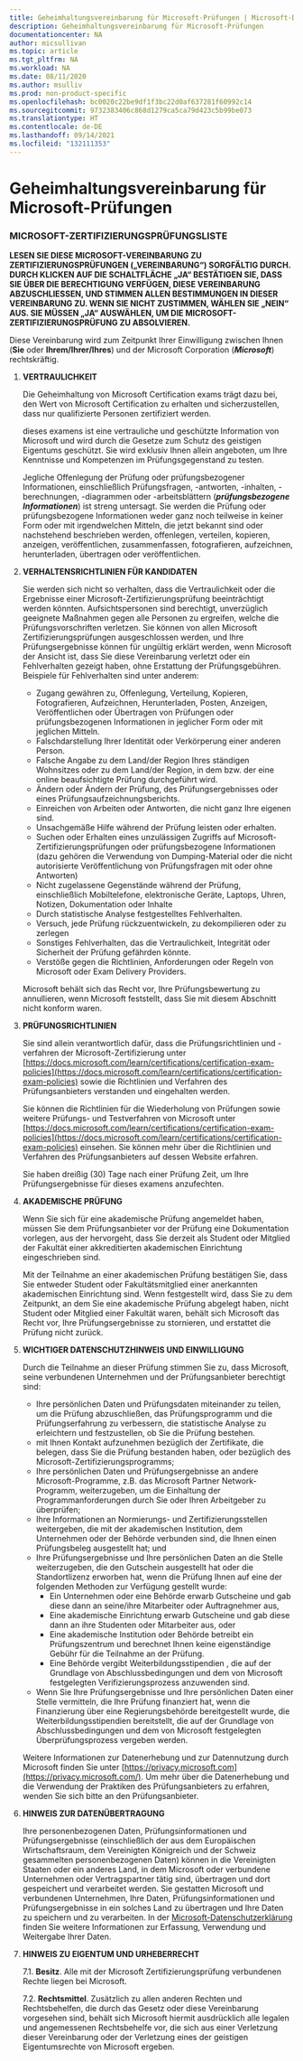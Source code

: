 ```yaml
---
title: Geheimhaltungsvereinbarung für Microsoft-Prüfungen | Microsoft-Dokumentation
description: Geheimhaltungsvereinbarung für Microsoft-Prüfungen
documentationcenter: NA
author: micsullivan
ms.topic: article
ms.tgt_pltfrm: NA
ms.workload: NA
ms.date: 08/11/2020
ms.author: msulliv
ms.prod: non-product-specific
ms.openlocfilehash: bc0020c22be9df1f3bc22d0af637281f60992c14
ms.sourcegitcommit: 9732383406c868d1279ca5ca79d423c5b99be073
ms.translationtype: HT
ms.contentlocale: de-DE
ms.lasthandoff: 09/14/2021
ms.locfileid: "132111353"
---
```

# <a name="microsoft-exam-non-disclosure-agreement"></a>Geheimhaltungsvereinbarung für Microsoft-Prüfungen

### <a name="microsoft-certification-exam-agreement"></a>MICROSOFT-ZERTIFIZIERUNGSPRÜFUNGSLISTE

**LESEN SIE DIESE MICROSOFT-VEREINBARUNG ZU ZERTIFIZIERUNGSPRÜFUNGEN („VEREINBARUNG“) SORGFÄLTIG DURCH. DURCH KLICKEN AUF DIE SCHALTFLÄCHE „JA“ BESTÄTIGEN SIE, DASS SIE ÜBER DIE BERECHTIGUNG VERFÜGEN, DIESE VEREINBARUNG ABZUSCHLIESSEN, UND STIMMEN ALLEN BESTIMMUNGEN IN DIESER VEREINBARUNG ZU. WENN SIE NICHT ZUSTIMMEN, WÄHLEN SIE „NEIN“ AUS. SIE MÜSSEN „JA“ AUSWÄHLEN, UM DIE MICROSOFT-ZERTIFIZIERUNGSPRÜFUNG ZU ABSOLVIEREN.**

Diese Vereinbarung wird zum Zeitpunkt Ihrer Einwilligung zwischen Ihnen (**Sie** oder **Ihrem/Ihrer/Ihres**) und der Microsoft Corporation (**_Microsoft_**) rechtskräftig.

1. **VERTRAULICHKEIT**

    Die Geheimhaltung von Microsoft Certification exams trägt dazu bei, den Wert von Microsoft Certification zu erhalten und sicherzustellen, dass nur qualifizierte Personen zertifiziert werden.

    dieses examens ist eine vertrauliche und geschützte Information von Microsoft und wird durch die Gesetze zum Schutz des geistigen Eigentums geschützt. Sie wird exklusiv Ihnen allein angeboten, um Ihre Kenntnisse und Kompetenzen im Prüfungsgegenstand zu testen.

    Jegliche Offenlegung der Prüfung oder prüfungsbezogener Informationen, einschließlich Prüfungsfragen, -antworten, -inhalten, -berechnungen, -diagrammen oder -arbeitsblättern (***prüfungsbezogene Informationen***) ist streng untersagt. Sie werden die Prüfung oder prüfungsbezogene Informationen weder ganz noch teilweise in keiner Form oder mit irgendwelchen Mitteln, die jetzt bekannt sind oder nachstehend beschrieben werden, offenlegen, verteilen, kopieren, anzeigen, veröffentlichen, zusammenfassen, fotografieren, aufzeichnen, herunterladen, übertragen oder veröffentlichen.

2. **VERHALTENSRICHTLINIEN FÜR KANDIDATEN**

    Sie werden sich nicht so verhalten, dass die Vertraulichkeit oder die Ergebnisse einer Microsoft-Zertifizierungsprüfung beeinträchtigt werden könnten. Aufsichtspersonen sind berechtigt, unverzüglich geeignete Maßnahmen gegen alle Personen zu ergreifen, welche die Prüfungsvorschriften verletzen. Sie können von allen Microsoft Zertifizierungsprüfungen ausgeschlossen werden, und Ihre Prüfungsergebnisse können für ungültig erklärt werden, wenn Microsoft der Ansicht ist, dass Sie diese Vereinbarung verletzt oder ein Fehlverhalten gezeigt haben, ohne Erstattung der Prüfungsgebühren. Beispiele für Fehlverhalten sind unter anderem:

    - Zugang gewähren zu, Offenlegung, Verteilung, Kopieren, Fotografieren, Aufzeichnen, Herunterladen, Posten, Anzeigen, Veröffentlichen oder Übertragen von Prüfungen oder prüfungsbezogenen Informationen in jeglicher Form oder mit jeglichen Mitteln.
    - Falschdarstellung Ihrer Identität oder Verkörperung einer anderen Person.
    - Falsche Angabe zu dem Land/der Region Ihres ständigen Wohnsitzes oder zu dem Land/der Region, in dem bzw. der eine online beaufsichtigte Prüfung durchgeführt wird.
    - Ändern oder Ändern der Prüfung, des Prüfungsergebnisses oder eines Prüfungsaufzeichnungsberichts.
    - Einreichen von Arbeiten oder Antworten, die nicht ganz Ihre eigenen sind.
    - Unsachgemäße Hilfe während der Prüfung leisten oder erhalten.
    - Suchen oder Erhalten eines unzulässigen Zugriffs auf Microsoft-Zertifizierungsprüfungen oder prüfungsbezogene Informationen (dazu gehören die Verwendung von Dumping-Material oder die nicht autorisierte Veröffentlichung von Prüfungsfragen mit oder ohne Antworten)
    - Nicht zugelassene Gegenstände während der Prüfung, einschließlich Mobiltelefone, elektronische Geräte, Laptops, Uhren, Notizen, Dokumentation oder Inhalte
    - Durch statistische Analyse festgestelltes Fehlverhalten.
    - Versuch, jede Prüfung rückzuentwickeln, zu dekompilieren oder zu zerlegen
    - Sonstiges Fehlverhalten, das die Vertraulichkeit, Integrität oder Sicherheit der Prüfung gefährden könnte.
    - Verstöße gegen die Richtlinien, Anforderungen oder Regeln von Microsoft oder Exam Delivery Providers.

    Microsoft behält sich das Recht vor, Ihre Prüfungsbewertung zu annullieren, wenn Microsoft feststellt, dass Sie mit diesem Abschnitt nicht konform waren.

3. **PRÜFUNGSRICHTLINIEN**

    Sie sind allein verantwortlich dafür, dass die Prüfungsrichtlinien und -verfahren der Microsoft-Zertifizierung unter [https://docs.microsoft.com/learn/certifications/certification-exam-policies](https://docs.microsoft.com/learn/certifications/certification-exam-policies) sowie die Richtlinien und Verfahren des Prüfungsanbieters verstanden und eingehalten werden.

    Sie können die Richtlinien für die Wiederholung von Prüfungen sowie weitere Prüfungs- und Testverfahren von Microsoft unter [https://docs.microsoft.com/learn/certifications/certification-exam-policies](https://docs.microsoft.com/learn/certifications/certification-exam-policies) einsehen. Sie können mehr über die Richtlinien und Verfahren des Prüfungsanbieters auf dessen Website erfahren.

    Sie haben dreißig (30) Tage nach einer Prüfung Zeit, um Ihre Prüfungsergebnisse für dieses examens anzufechten.

4. **AKADEMISCHE PRÜFUNG**

    Wenn Sie sich für eine akademische Prüfung angemeldet haben, müssen Sie dem Prüfungsanbieter vor der Prüfung eine Dokumentation vorlegen, aus der hervorgeht, dass Sie derzeit als Student oder Mitglied der Fakultät einer akkreditierten akademischen Einrichtung eingeschrieben sind.

    Mit der Teilnahme an einer akademischen Prüfung bestätigen Sie, dass Sie entweder Student oder Fakultätsmitglied einer anerkannten akademischen Einrichtung sind. Wenn festgestellt wird, dass Sie zu dem Zeitpunkt, an dem Sie eine akademische Prüfung abgelegt haben, nicht Student oder Mitglied einer Fakultät waren, behält sich Microsoft das Recht vor, Ihre Prüfungsergebnisse zu stornieren, und erstattet die Prüfung nicht zurück.

5. **WICHTIGER DATENSCHUTZHINWEIS UND EINWILLIGUNG**

    Durch die Teilnahme an dieser Prüfung stimmen Sie zu, dass Microsoft, seine verbundenen Unternehmen und der Prüfungsanbieter berechtigt sind:

    -  Ihre persönlichen Daten und Prüfungsdaten miteinander zu teilen, um die Prüfung abzuschließen, das Prüfungsprogramm und die Prüfungserfahrung zu verbessern, die statistische Analyse zu erleichtern und festzustellen, ob Sie die Prüfung bestehen.
    - mit Ihnen Kontakt aufzunehmen bezüglich der Zertifikate, die belegen, dass Sie die Prüfung bestanden haben, oder bezüglich des Microsoft-Zertifizierungsprogramms;
    - Ihre persönlichen Daten und Prüfungsergebnisse an andere Microsoft-Programme, z.B. das Microsoft Partner Network-Programm, weiterzugeben, um die Einhaltung der Programmanforderungen durch Sie oder Ihren Arbeitgeber zu überprüfen;
    - Ihre Informationen an Normierungs- und Zertifizierungsstellen weitergeben, die mit der akademischen Institution, dem Unternehmen oder der Behörde verbunden sind, die Ihnen einen Prüfungsbeleg ausgestellt hat; und
    - Ihre Prüfungsergebnisse und Ihre persönlichen Daten an die Stelle weiterzugeben, die den Gutschein ausgestellt hat oder die Standortlizenz erworben hat, wenn die Prüfung Ihnen auf eine der folgenden Methoden zur Verfügung gestellt wurde:
        - Ein Unternehmen oder eine Behörde erwarb Gutscheine und gab diese dann an seine/ihre Mitarbeiter oder Auftragnehmer aus,
        - Eine akademische Einrichtung erwarb Gutscheine und gab diese dann an ihre Studenten oder Mitarbeiter aus, oder
        - Eine akademische Institution oder Behörde betreibt ein Prüfungszentrum und berechnet Ihnen keine eigenständige Gebühr für die Teilnahme an der Prüfung.
        - Eine Behörde vergibt Weiterbildungsstipendien , die auf der Grundlage von Abschlussbedingungen und dem von Microsoft festgelegten Verifizierungsprozess anzuwenden sind.
    - Wenn Sie Ihre Prüfungsergebnisse und Ihre persönlichen Daten einer Stelle vermitteln, die Ihre Prüfung finanziert hat, wenn die Finanzierung über eine Regierungsbehörde bereitgestellt wurde, die Weiterbildungsstipendien bereitstellt, die auf der Grundlage von Abschlussbedingungen und dem von Microsoft festgelegten Überprüfungsprozess vergeben werden.

    Weitere Informationen zur Datenerhebung und zur Datennutzung durch Microsoft finden Sie unter [https://privacy.microsoft.com](https://privacy.microsoft.com/). Um mehr über die Datenerhebung und die Verwendung der Praktiken des Prüfungsanbieters zu erfahren, wenden Sie sich bitte an den Prüfungsanbieter.

6. **HINWEIS ZUR DATENÜBERTRAGUNG**

    Ihre personenbezogenen Daten, Prüfungsinformationen und Prüfungsergebnisse (einschließlich der aus dem Europäischen Wirtschaftsraum, dem Vereinigten Königreich und der Schweiz gesammelten personenbezogenen Daten) können in die Vereinigten Staaten oder ein anderes Land, in dem Microsoft oder verbundene Unternehmen oder Vertragspartner tätig sind, übertragen und dort gespeichert und verarbeitet werden. Sie gestatten Microsoft und verbundenen Unternehmen, Ihre Daten, Prüfungsinformationen und Prüfungsergebnisse in ein solches Land zu übertragen und Ihre Daten zu speichern und zu verarbeiten. In der [Microsoft-Datenschutzerklärung](https://go.microsoft.com/fwlink/?LinkId=248681) finden Sie weitere Informationen zur Erfassung, Verwendung und Weitergabe Ihrer Daten.

7. **HINWEIS ZU EIGENTUM UND URHEBERRECHT**

    7.1. **Besitz**. Alle mit der Microsoft Zertifizierungsprüfung verbundenen Rechte liegen bei Microsoft.

    7.2. **Rechtsmittel**. Zusätzlich zu allen anderen Rechten und Rechtsbehelfen, die durch das Gesetz oder diese Vereinbarung vorgesehen sind, behält sich Microsoft hiermit ausdrücklich alle legalen und angemessenen Rechtsbehelfe vor, die sich aus einer Verletzung dieser Vereinbarung oder der Verletzung eines der geistigen Eigentumsrechte von Microsoft ergeben.




